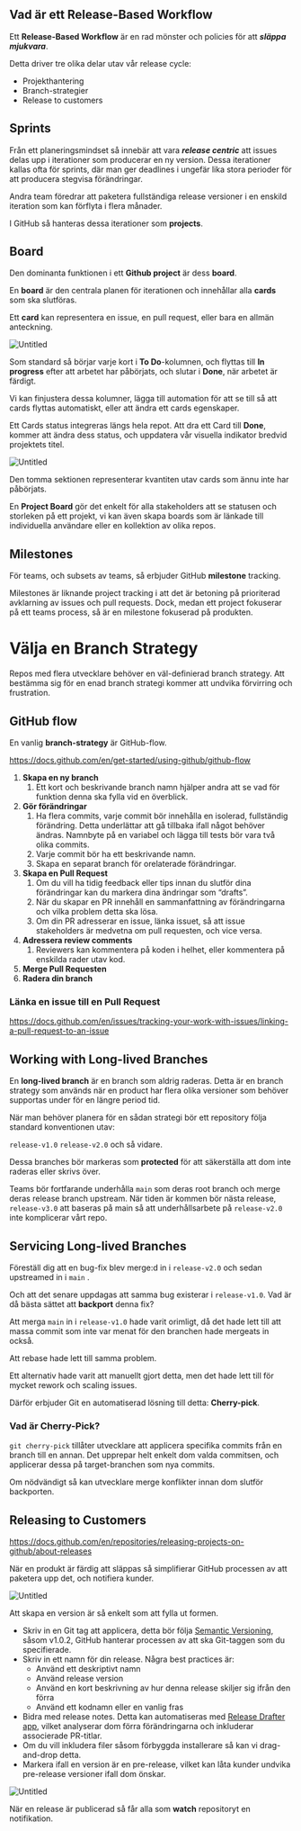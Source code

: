## Vad är ett Release-Based Workflow

Ett **Release-Based Workflow** är en rad mönster och policies för att **_släppa mjukvara_**.

Detta driver tre olika delar utav vår release cycle:

- Projekthantering
- Branch-strategier
- Release to customers

## Sprints

Från ett planeringsmindset så innebär att vara **_release centric_** att issues delas upp i iterationer som producerar en ny version. Dessa iterationer kallas ofta för sprints, där man ger deadlines i ungefär lika stora perioder för att producera stegvisa förändringar.

Andra team föredrar att paketera fullständiga release versioner i en enskild iteration som kan förflyta i flera månader.

I GitHub så hanteras dessa iterationer som **projects**.

## Board

Den dominanta funktionen i ett **Github project** är dess **board**.

En **board** är den centrala planen för iterationen och innehållar alla **cards** som ska slutföras.

Ett **card** kan representera en issue, en pull request, eller bara en allmän anteckning.

![Untitled](../img/rbw/Untitled.png)

Som standard så börjar varje kort i **To Do**-kolumnen, och flyttas till **In progress** efter att arbetet har påbörjats, och slutar i **Done**, när arbetet är färdigt.

Vi kan finjustera dessa kolumner, lägga till automation för att se till så att cards flyttas automatiskt, eller att ändra ett cards egenskaper.

Ett Cards status integreras längs hela repot. Att dra ett Card till **Done**, kommer att ändra dess status, och uppdatera vår visuella indikator bredvid projektets titel.

![Untitled](../img/rbw/Untitled1.png)

Den tomma sektionen representerar kvantiten utav cards som ännu inte har påbörjats.

En **Project Board** gör det enkelt för alla stakeholders att se statusen och storleken på ett projekt, vi kan även skapa boards som är länkade till individuella användare eller en kollektion av olika repos.

## Milestones

För teams, och subsets av teams, så erbjuder GitHub **milestone** tracking.

Milestones är liknande project tracking i att det är betoning på prioriterad avklarning av issues och pull requests. Dock, medan ett project fokuserar på ett teams process, så är en milestone fokuserad på produkten.

# Välja en Branch Strategy

Repos med flera utvecklare behöver en väl-definierad branch strategy. Att bestämma sig för en enad branch strategi kommer att undvika förvirring och frustration.

## GitHub flow

En vanlig **branch-strategy** är GitHub-flow.

https://docs.github.com/en/get-started/using-github/github-flow

1. **Skapa en ny branch**
   1. Ett kort och beskrivande branch namn hjälper andra att se vad för funktion denna ska fylla vid en överblick.
2. **Gör förändringar**
   1. Ha flera commits, varje commit bör innehålla en isolerad, fullständig förändring. Detta underlättar att gå tillbaka ifall något behöver ändras. Namnbyte på en variabel och lägga till tests bör vara två olika commits.
   2. Varje commit bör ha ett beskrivande namn.
   3. Skapa en separat branch för orelaterade förändringar.
3. **Skapa en Pull Request**
   1. Om du vill ha tidig feedback eller tips innan du slutför dina förändringar kan du markera dina ändringar som “drafts”.
   2. När du skapar en PR innehåll en sammanfattning av förändringarna och vilka problem detta ska lösa.
   3. Om din PR adresserar en issue, länka issuet, så att issue stakeholders är medvetna om pull requesten, och vice versa.
4. **Adressera review comments**
   1. Reviewers kan kommentera på koden i helhet, eller kommentera på enskilda rader utav kod.
5. **Merge Pull Requesten**
6. **Radera din branch**

### Länka en issue till en Pull Request

https://docs.github.com/en/issues/tracking-your-work-with-issues/linking-a-pull-request-to-an-issue

## Working with Long-lived Branches

En **long-lived branch** är en branch som aldrig raderas. Detta är en branch strategy som används när en product har flera olika versioner som behöver supportas under för en längre period tid.

När man behöver planera för en sådan strategi bör ett repository följa standard konventionen utav:

`release-v1.0` `release-v2.0` och så vidare.

Dessa branches bör markeras som **protected** för att säkerställa att dom inte raderas eller skrivs över.

Teams bör fortfarande underhålla `main` som deras root branch och merge deras release branch upstream. När tiden är kommen bör nästa release, `release-v3.0` att baseras på main så att underhållsarbete på `release-v2.0` inte komplicerar vårt repo.

## Servicing Long-lived Branches

Föreställ dig att en bug-fix blev merge:d in i `release-v2.0` och sedan upstreamed in i `main` .

Och att det senare uppdagas att samma bug existerar i `release-v1.0`. Vad är då bästa sättet att **backport** denna fix?

Att merga `main` in i `release-v1.0` hade varit orimligt, då det hade lett till att massa commit som inte var menat för den branchen hade mergeats in också.

Att rebase hade lett till samma problem.

Ett alternativ hade varit att manuellt gjort detta, men det hade lett till för mycket rework och scaling issues.

Därför erbjuder Git en automatiserad lösning till detta: **Cherry-pick**.

### Vad är Cherry-Pick?

`git cherry-pick` tillåter utvecklare att applicera specifika commits från en branch till en annan. Det upprepar helt enkelt dom valda commitsen, och applicerar dessa på target-branchen som nya commits.

Om nödvändigt så kan utvecklare merge konflikter innan dom slutför backporten.

## Releasing to Customers

https://docs.github.com/en/repositories/releasing-projects-on-github/about-releases

När en produkt är färdig att släppas så simplifierar GitHub processen av att paketera upp det, och notifiera kunder.

![Untitled](../img/rbw/Untitled2.png)

Att skapa en version är så enkelt som att fylla ut formen.

- Skriv in en Git tag att applicera, detta bör följa [Semantic Versioning](https://semver.org), såsom v1.0.2, GitHub hanterar processen av att ska Git-taggen som du specifierade.
- Skriv in ett namn för din release. Några best practices är:
  - Använd ett deskriptivt namn
  - Använd release version
  - Använd en kort beskrivning av hur denna release skiljer sig ifrån den förra
  - Använd ett kodnamn eller en vanlig fras
- Bidra med release notes. Detta kan automatiseras med [Release Drafter app](https://github.com/apps/release-drafter), vilket analyserar dom förra förändringarna och inkluderar associerade PR-titlar.
- Om du vill inkludera filer såsom förbyggda installerare så kan vi drag-and-drop detta.
- Markera ifall en version är en pre-release, vilket kan låta kunder undvika pre-release versioner ifall dom önskar.

![Untitled](../img/rbw/Untitled3.png)

När en release är publicerad så får alla som **watch** repositoryt en notifikation.
